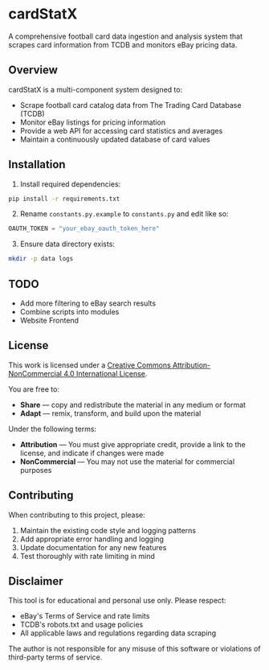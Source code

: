 # cardStatX

A comprehensive football card data ingestion and analysis system that scrapes card information from TCDB and monitors eBay pricing data.

## Overview

cardStatX is a multi-component system designed to:
- Scrape football card catalog data from The Trading Card Database (TCDB)
- Monitor eBay listings for pricing information
- Provide a web API for accessing card statistics and averages
- Maintain a continuously updated database of card values

## Installation

1. Install required dependencies:
```bash
pip install -r requirements.txt
```

2. Rename `constants.py.example` to `constants.py` and edit like so:
```python
OAUTH_TOKEN = "your_ebay_oauth_token_here"
```

3. Ensure data directory exists:
```bash
mkdir -p data logs
```

## TODO

- Add more filtering to eBay search results
- Combine scripts into modules
- Website Frontend

## License

This work is licensed under a [Creative Commons Attribution-NonCommercial 4.0 International License](https://creativecommons.org/licenses/by-nc/4.0/).

You are free to:
- **Share** — copy and redistribute the material in any medium or format
- **Adapt** — remix, transform, and build upon the material

Under the following terms:
- **Attribution** — You must give appropriate credit, provide a link to the license, and indicate if changes were made
- **NonCommercial** — You may not use the material for commercial purposes

## Contributing

When contributing to this project, please:
1. Maintain the existing code style and logging patterns
2. Add appropriate error handling and logging
3. Update documentation for any new features
4. Test thoroughly with rate limiting in mind

## Disclaimer

This tool is for educational and personal use only. Please respect:
- eBay's Terms of Service and rate limits
- TCDB's robots.txt and usage policies
- All applicable laws and regulations regarding data scraping

The author is not responsible for any misuse of this software or violations of third-party terms of service.